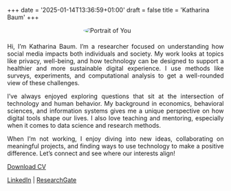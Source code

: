 +++
date = '2025-01-14T13:36:59+01:00'
draft = false
title = 'Katharina Baum'
+++

<img src="images/Katharina_Baum.jpg" alt="Portrait of You" style="max-width: 150px; border-radius: 50%; display: block; margin: 0 auto; margin-bottom: 20px;" />

<div style="text-align: justify;">
Hi, I’m Katharina Baum. I’m a researcher focused on understanding how social media impacts both individuals and society. My work looks at topics like privacy, well-being, and how technology can be designed to support a healthier and more sustainable digital experience. I use methods like surveys, experiments, and computational analysis to get a well-rounded view of these challenges.

I’ve always enjoyed exploring questions that sit at the intersection of technology and human behavior. My background in economics, behavioral sciences, and information systems gives me a unique perspective on how digital tools shape our lives. I also love teaching and mentoring, especially when it comes to data science and research methods.

When I’m not working, I enjoy diving into new ideas, collaborating on meaningful projects, and finding ways to use technology to make a positive difference. Let’s connect and see where our interests align!
</div>

[Download CV](cv/CV_Katharina_Baum_Vienna.pdf)

[LinkedIn](https://www.linkedin.com/in/katharina-baum-27a348143) | [ResearchGate](https://www.researchgate.net/profile/Katharina-Baum-2)